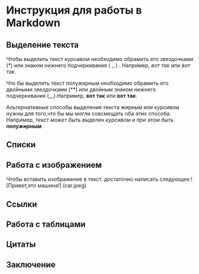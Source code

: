 # Инструкция для работы в Markdown

## Выделение текста

Чтобы выделить текст курсивом необходимо обрамить его звездочками (*) или знаком нижнего подчеркивания ( _ ) . Например, *вот так* или _вот так_.

Что бы выделить текст полужирным необходимо  обрамить его двойными звездочками (**)  или  двойным знаком  нижнего подчеркивания (__).Например, **вот так** или __вот так__. 

Альтернативные способы выделения текста жирным или курсивом нужны для того,что бы мы могли совсмещать оба этих способа. Например, _текст может быть выделен курсивом и при этом быть **полужирным**_.

## Списки

## Работа с изображением

Чтобы вставить изображение в текст. достаточно написать следующее:! [Привет,это машина!] (car.jpeg)

## Ссылки

## Работа с таблицами

## Цитаты

## Заключение